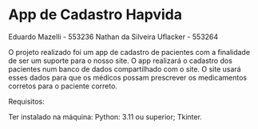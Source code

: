# App de Cadastro Hapvida

Eduardo Mazelli - 553236
Nathan da Silveira Uflacker - 553264

O projeto realizado foi um app de cadastro de pacientes com a finalidade de ser um suporte para o nosso site. O app realizará o cadastro dos pacientes num banco de dados compartilhado com o site. O site usará esses dados para que os médicos possam prescrever os medicamentos corretos para o paciente correto.


Requisitos:

Ter instalado na máquina:
Python: 3.11 ou superior;
Tkinter.
